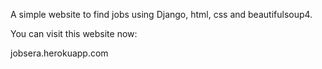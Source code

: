A simple website to find jobs using Django, html, css and beautifulsoup4.

You can visit this website now:

jobsera.herokuapp.com
